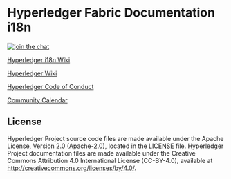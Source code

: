 # Hyperledger Fabric Documentation i18n

[![join the chat][rocketchat-image]][rocketchat-url]

[rocketchat-url]: https://chat.hyperledger.org/channel/i18n
[rocketchat-image]: https://open.rocket.chat/images/join-chat.svg

[Hyperledger i18n Wiki](https://wiki.hyperledger.org/display/fabric/International+groups)

[Hyperledger Wiki](https://wiki.hyperledger.org/)

[Hyperledger Code of Conduct](https://wiki.hyperledger.org/display/HYP/Hyperledger+Code+of+Conduct)

[Community Calendar](https://wiki.hyperledger.org/display/HYP/Calendar+of+Public+Meetings)

## License <a name="license"></a>

Hyperledger Project source code files are made available under the Apache License, Version 2.0 (Apache-2.0), located in the [LICENSE](LICENSE) file. Hyperledger Project documentation files are made available under the Creative Commons Attribution 4.0 International License (CC-BY-4.0), available at http://creativecommons.org/licenses/by/4.0/.
